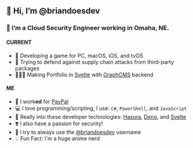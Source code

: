 ## 👋 Hi, I’m @briandoesdev
### 👀 I’m a Cloud Security Engineer working in Omaha, NE.

#### CURRENT
- 🌱 Developing a game for PC, macOS, iOS, and tvOS
- 🔐 Trying to defend against supply chain attacks from third-party packages
- 🧑🏻‍💻 Making Portfolio in [Svelte](https://svelte.dev) with [GraphCMS](https://graphcms.com/) backend

#### ME
- 🏢 I work**ed** for [PayPal](https://paypal.com)
- 💻 I love programming/scripting, I use: `C#`, `PowerShell`, and `JavaScript`
- 🏫 Really into these developer technologies: [Hasura](https://hasura.com), [Deno](https://deno.land), and [Svelte](https://svelte.dev)
- ❣️ I also have a passion for security!
- 🤘 I try to always use the [@briandoesdev](https://twitter.com/briandoesdev) username
- 💡 Fun Fact: I'm a huge anime nerd

<!---
Inspired by: https://raw.githubusercontent.com/caneco/caneco/master/README.md
--->
